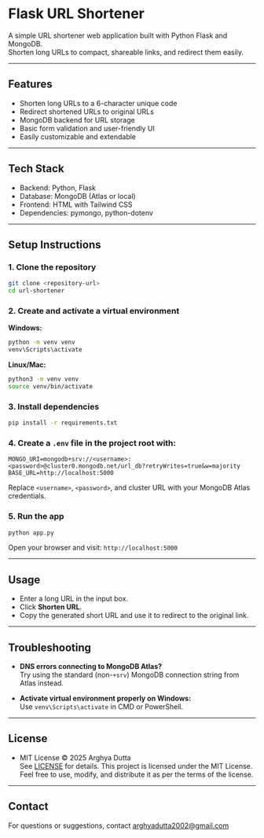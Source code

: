 # Flask URL Shortener

A simple URL shortener web application built with Python Flask and MongoDB.  
Shorten long URLs to compact, shareable links, and redirect them easily.

---

## Features

- Shorten long URLs to a 6-character unique code
- Redirect shortened URLs to original URLs
- MongoDB backend for URL storage
- Basic form validation and user-friendly UI
- Easily customizable and extendable

---

## Tech Stack

- Backend: Python, Flask
- Database: MongoDB (Atlas or local)
- Frontend: HTML with Tailwind CSS
- Dependencies: pymongo, python-dotenv

---

## Setup Instructions

### 1. Clone the repository

```bash
git clone <repository-url>
cd url-shortener
```

### 2. Create and activate a virtual environment

**Windows:**

```bash
python -m venv venv
venv\Scripts\activate
```

**Linux/Mac:**

```bash
python3 -m venv venv
source venv/bin/activate
```

### 3. Install dependencies

```bash
pip install -r requirements.txt
```

### 4. Create a `.env` file in the project root with:

```env
MONGO_URI=mongodb+srv://<username>:<password>@cluster0.mongodb.net/url_db?retryWrites=true&w=majority
BASE_URL=http://localhost:5000
```

Replace `<username>`, `<password>`, and cluster URL with your MongoDB Atlas credentials.

### 5. Run the app

```bash
python app.py
```

Open your browser and visit: `http://localhost:5000`

---

## Usage

- Enter a long URL in the input box.
- Click **Shorten URL**.
- Copy the generated short URL and use it to redirect to the original link.

---

## Troubleshooting

- **DNS errors connecting to MongoDB Atlas?**  
Try using the standard (non-`+srv`) MongoDB connection string from Atlas instead.

- **Activate virtual environment properly on Windows:**  
Use `venv\Scripts\activate` in CMD or PowerShell.

---

## License

- MIT License © 2025 Arghya Dutta <br>
See [LICENSE](LICENSE) for details.
This project is licensed under the MIT License. Feel free to use, modify, and distribute it as per the terms of the license.

---

## Contact

For questions or suggestions, contact [arghyadutta2002@gmail.com](mailto:arghyadutta2002@gmail.com)
